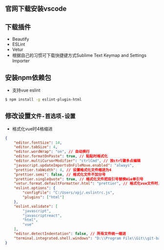 ## 官网下载安装vscode

## 下载插件
* Beautify
* ESLint
* Vetur
* 根据自己的习惯可下载快捷键方式Sublime Text Keymap and Settings Importer 



## 安装npm依赖包

* 支持vue eslint

```bash
$ npm install -g eslint-plugin-html
```



## 修改设置`文件-首选项-设置`
* 格式化vue时4格缩进
```json
{
    "editor.fontSize": 14,
    "editor.tabSize": 4,
    "editor.wordWrap": "on", // 自动换行
    "editor.formatOnPaste": true, // 粘贴时格式化
    "editor.multiCursorModifier": "ctrlCmd", // 按ctrl键多点编辑
    "javascript.updateImportsOnFileMove.enabled": "always",
    "prettier.tabWidth": 4, // 设置格式化文件缩进为4
    "prettier.semi": false, // 格式化文件不加分号
    "prettier.singleQuote": true, // 格式化文件把双引号替换Wie单引号
    "vetur.format.defaultFormatter.html": "prettier", // 格式化vue文件时，template部分也统一缩进
    "eslint.options": {
        "configFile": "C:/Users/xpj/.eslintrc.js",
        "plugins": ["html"]
    },
    "eslint.validate": [
        "javascript",
        "javascriptreact",
        "html",
        "vue"
    ],
    "editor.detectIndentation": false, // 所有文件统一缩进
    "terminal.integrated.shell.windows": "D:\\Program File\\Git\\git-bash.exe" // 替代默认控制台
}
```

